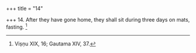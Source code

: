 +++
title = "14"

+++
14. After they have gone home, they shall sit during three days on mats, fasting. [^10] 


[^10]:  Viṣṇu XIX, 16; Gautama XIV, 37.
